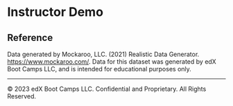 # Instructor Demo

## Reference

Data generated by Mockaroo, LLC. (2021) Realistic Data Generator. https://www.mockaroo.com/. Data for this dataset was generated by edX Boot Camps LLC, and is intended for educational purposes only.


---

© 2023 edX Boot Camps LLC. Confidential and Proprietary. All Rights Reserved.
